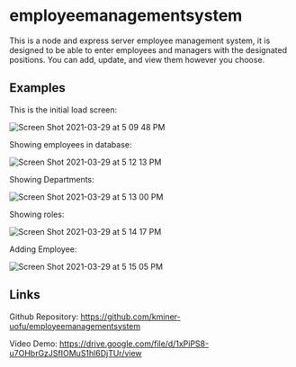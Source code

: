 # employeemanagementsystem

This is a node and express server employee management system, it is designed to be able to enter employees and managers with the designated positions. You can add, update, and view them however you choose.

## Examples

This is the initial load screen:

![Screen Shot 2021-03-29 at 5 09 48 PM](https://user-images.githubusercontent.com/70558063/112911016-c5f96880-90b1-11eb-8ddc-abff1b4fb673.png)

Showing employees in database: 

![Screen Shot 2021-03-29 at 5 12 13 PM](https://user-images.githubusercontent.com/70558063/112911082-ed503580-90b1-11eb-9749-633d275e6ef1.png)

Showing Departments:

![Screen Shot 2021-03-29 at 5 13 00 PM](https://user-images.githubusercontent.com/70558063/112911134-0953d700-90b2-11eb-8fb0-f283f45d8713.png)

Showing roles:

![Screen Shot 2021-03-29 at 5 14 17 PM](https://user-images.githubusercontent.com/70558063/112911238-37391b80-90b2-11eb-9c2d-e6c84cb6d6a3.png)


Adding Employee:

![Screen Shot 2021-03-29 at 5 15 05 PM](https://user-images.githubusercontent.com/70558063/112911281-53d55380-90b2-11eb-81c5-04ccc9b69fbe.png)




## Links

Github Repository: https://github.com/kminer-uofu/employeemanagementsystem

Video Demo: https://drive.google.com/file/d/1xPiPS8-u7OHbrGzJSfIOMuS1hl6DjTUr/view